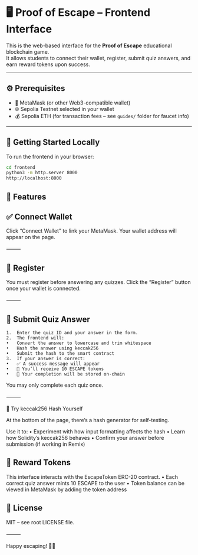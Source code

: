 # 🖥️ Proof of Escape – Frontend Interface

This is the web-based interface for the **Proof of Escape** educational blockchain game.  
It allows students to connect their wallet, register, submit quiz answers, and earn reward tokens upon success.

---

## ⚙️ Prerequisites

- 🦊 MetaMask (or other Web3-compatible wallet)
- 🌐 Sepolia Testnet selected in your wallet
- 💰 Sepolia ETH (for transaction fees – see `guides/` folder for faucet info)

---

## 🚀 Getting Started Locally

To run the frontend in your browser:

```bash
cd frontend
python3 -m http.server 8000
http://localhost:8000
```

## 🔐 Features

## ✅ Connect Wallet

Click “Connect Wallet” to link your MetaMask.
Your wallet address will appear on the page.

⸻

## 👤 Register

You must register before answering any quizzes.
Click the “Register” button once your wallet is connected.

⸻

## 🧩 Submit Quiz Answer
	1.	Enter the quiz ID and your answer in the form.
	2.	The frontend will:
	•	Convert the answer to lowercase and trim whitespace
	•	Hash the answer using keccak256
	•	Submit the hash to the smart contract
	3.	If your answer is correct:
	•	✅ A success message will appear
	•	🎁 You’ll receive 10 ESCAPE tokens
	•	📌 Your completion will be stored on-chain

You may only complete each quiz once.

⸻

🧪 Try keccak256 Hash Yourself

At the bottom of the page, there’s a hash generator for self-testing.

Use it to:
	•	Experiment with how input formatting affects the hash
	•	Learn how Solidity’s keccak256 behaves
	•	Confirm your answer before submission (if working in Remix)

## 🧾 Reward Tokens

This interface interacts with the EscapeToken ERC-20 contract.
	•	Each correct quiz answer mints 10 ESCAPE to the user
	•	Token balance can be viewed in MetaMask by adding the token address

## 📜 License

MIT – see root LICENSE file.

⸻

Happy escaping! 🧠🔐